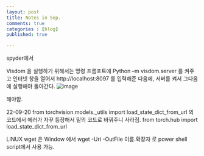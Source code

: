 ```yaml
---
layout: post
title: Notes in Sep.
comments: true
categories : [blog]
published: true

---
```


spyder에서 

Visdom 을 실행하기 위해서는 명령 프롬포트에 
Python –m visdom.server
를 켜주고 인터넷 창을 열어서 http://localhost:8097
를 입력해준 다음에, 서버를 켜서 그다음에 실행해야 돌아간다.
![image](https://user-images.githubusercontent.com/55966445/191174471-7ad0ab0a-f601-4e41-87b3-98394d6eecbe.png)

해야함.

22-09-20
from torchvision.models._utils import load_state_dict_from_url
의 코드에서 에러가 자꾸 등장해서 밑의 코드로 바꿔주니 사라짐.
from torch.hub import load_state_dict_from_url

LINUX wget 은 Window 에서 wget -Uri -OutFile 이름.확장자 로 power shell script에서 사용 가능.

